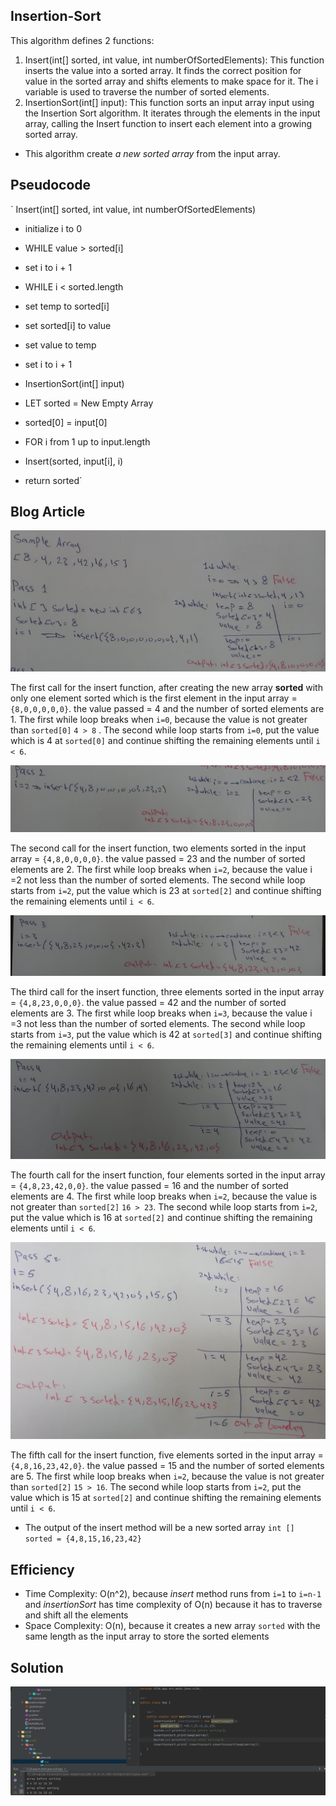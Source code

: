 ## Insertion-Sort 
This algorithm defines 2 functions:
1. Insert(int[] sorted, int value,  int numberOfSortedElements): This function inserts the value into a sorted array. It finds the correct position for value in the sorted array and shifts elements to make space for it. The i variable is used to traverse the number of sorted elements.
2. InsertionSort(int[] input): This function sorts an input array input using the Insertion Sort algorithm. It iterates through the elements in the input array, calling the Insert function to insert each element into a growing sorted array.
- This algorithm create *a new sorted array* from the input array.

## Pseudocode
` Insert(int[] sorted, int value, int numberOfSortedElements)
- initialize i to 0
- WHILE value > sorted[i]
- set i to i + 1
- WHILE i < sorted.length
- set temp to sorted[i]
- set sorted[i] to value
- set value to temp
- set i to i + 1

- InsertionSort(int[] input)
- LET sorted = New Empty Array
- sorted[0] = input[0]
- FOR i from 1 up to input.length
- Insert(sorted, input[i], i)
- return sorted`


## Blog Article

![Pass1](../assets/pass1.jpeg)

The first call for the insert function, after creating the new array **sorted** with only one element sorted which is the first element in the input array = `{8,0,0,0,0,0}`. the value passed = 4 and the number of sorted elements are 1.
The first while loop breaks when `i=0`, because the value is not greater than `sorted[0]` `4 > 8` .
The second while loop starts from `i=0`, put the value which is 4 at `sorted[0]` and continue shifting the remaining elements until `i < 6`.

![Pass2](../assets/pass2.jpeg)

The second call for the insert function, two elements sorted in the input array = `{4,8,0,0,0,0}`. the value passed = 23 and the number of sorted elements are 2.
The first while loop breaks when `i=2`, because the value i =2 not less than the number of sorted elements.
The second while loop starts from `i=2`, put the value which is 23 at `sorted[2]` and continue shifting the remaining elements until `i < 6`.

![Pass3](../assets/pass3.jpeg)

The third call for the insert function, three elements sorted in the input array = `{4,8,23,0,0,0}`. the value passed = 42 and the number of sorted elements are 3.
The first while loop breaks when `i=3`, because the value i =3 not less than the number of sorted elements.
The second while loop starts from `i=3`, put the value which is 42 at `sorted[3]` and continue shifting the remaining elements until `i < 6`.

![Pass4](../assets/pass4.jpeg)

The fourth call for the insert function, four elements sorted in the input array = `{4,8,23,42,0,0}`. the value passed = 16 and the number of sorted elements are 4.
The first while loop breaks when `i=2`, because the value is not greater than `sorted[2]` `16 > 23`.
The second while loop starts from `i=2`, put the value which is 16 at `sorted[2]` and continue shifting the remaining elements until `i < 6`.

![Pass5](../assets/pass5.jpeg)

The fifth call for the insert function, five elements sorted in the input array = `{4,8,16,23,42,0}`. the value passed = 15 and the number of sorted elements are 5.
The first while loop breaks when `i=2`, because the value is not greater than `sorted[2]` `15 > 16`.
The second while loop starts from `i=2`, put the value which is 15 at `sorted[2]` and continue shifting the remaining elements until `i < 6`.

- The output of the insert method will be a new sorted array `int [] sorted = {4,8,15,16,23,42}`

## Efficiency

- Time Complexity: O(n^2), because *insert* method runs from `i=1` to `i=n-1` and *insertionSort* has time complexity of O(n) because it has to traverse and shift all the elements 
- Space Complexity: O(n), because it creates a new array `sorted` with the same length as the input array to store the sorted elements

## Solution
![Solution](../assets/cc26-solution.png)